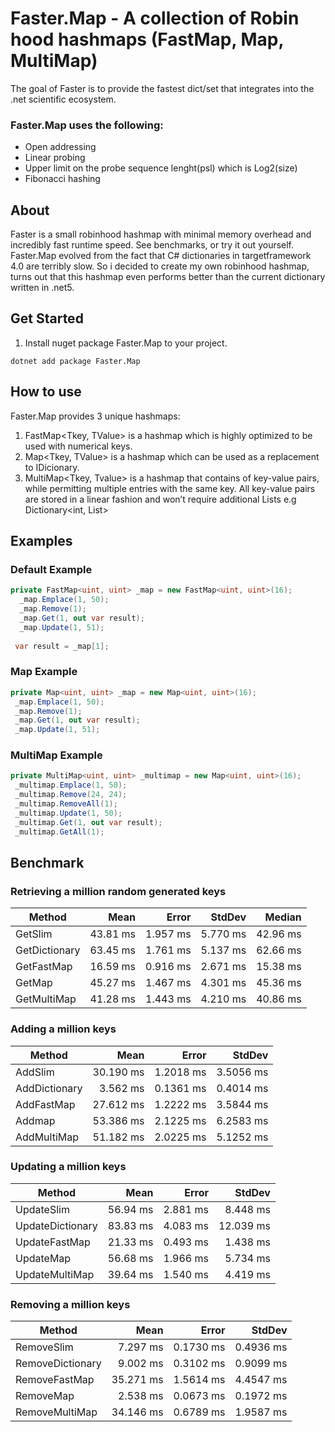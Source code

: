 # Faster.Map - A collection of Robin hood hashmaps (FastMap, Map, MultiMap)

The goal of Faster is to provide the fastest dict/set that integrates into the .net scientific ecosystem.

 ### Faster.Map uses the following:
   - Open addressing
   - Linear probing
   - Upper limit on the probe sequence lenght(psl) which is Log2(size)   
   - Fibonacci hashing  

## About
Faster is a small robinhood hashmap with minimal memory overhead and incredibly fast runtime speed. See benchmarks, or try it out yourself. Faster.Map evolved from the fact that C# dictionaries in targetframework 4.0 are terribly slow. So i decided to create my own robinhood hashmap, turns out that this hashmap even performs better than the current dictionary written in .net5.
## Get Started
1. Install nuget package Faster.Map to your project.
```
dotnet add package Faster.Map
```
## How to use
Faster.Map provides 3 unique hashmaps:
1. FastMap<Tkey, TValue> is a hashmap  which is highly optimized to be used with numerical keys.
2. Map<Tkey, TValue> is a hashmap which can be used as a replacement to IDicionary. 
3. MultiMap<Tkey, Tvalue>  is a hashmap that contains of key-value pairs, while permitting multiple entries with the same key. All key-value pairs are stored in a linear fashion and won’t require additional Lists e.g Dictionary<int, List<string>>  
 ## Examples    
  ### Default Example
```C#
private FastMap<uint, uint> _map = new FastMap<uint, uint>(16);     
  _map.Emplace(1, 50); 
  _map.Remove(1);
  _map.Get(1, out var result);
  _map.Update(1, 51);
 
 var result = _map[1];    
``` 
  ### Map Example
```C#
private Map<uint, uint> _map = new Map<uint, uint>(16);
 _map.Emplace(1, 50); 
 _map.Remove(1);
 _map.Get(1, out var result);
 _map.Update(1, 51);
``` 
  ### MultiMap Example
```C#
private MultiMap<uint, uint> _multimap = new Map<uint, uint>(16);
 _multimap.Emplace(1, 50); 
 _multimap.Remove(24, 24);
 _multimap.RemoveAll(1);
 _multimap.Update(1, 50);
 _multimap.Get(1, out var result);
 _multimap.GetAll(1);
 ``` 
## Benchmark
### Retrieving a million random generated keys

|        Method |     Mean |    Error |   StdDev |   Median |
|-------------- |---------:|---------:|---------:|---------:|
|       GetSlim | 43.81 ms | 1.957 ms | 5.770 ms | 42.96 ms |
| GetDictionary | 63.45 ms | 1.761 ms | 5.137 ms | 62.66 ms |
|    GetFastMap | 16.59 ms | 0.916 ms | 2.671 ms | 15.38 ms |
|        GetMap | 45.27 ms | 1.467 ms | 4.301 ms | 45.36 ms |
|   GetMultiMap | 41.28 ms | 1.443 ms | 4.210 ms | 40.86 ms |

### Adding a million keys
|        Method |      Mean |     Error |    StdDev |
|-------------- |----------:|----------:|----------:|
|       AddSlim | 30.190 ms | 1.2018 ms | 3.5056 ms |
| AddDictionary |  3.562 ms | 0.1361 ms | 0.4014 ms |
|    AddFastMap | 27.612 ms | 1.2222 ms | 3.5844 ms |
|        Addmap | 53.386 ms | 2.1225 ms | 6.2583 ms |
|   AddMultiMap | 51.182 ms | 2.0225 ms | 5.1252 ms |


### Updating a million keys

|           Method |     Mean |    Error |    StdDev |
|----------------- |---------:|---------:|----------:|
|       UpdateSlim | 56.94 ms | 2.881 ms |  8.448 ms |
| UpdateDictionary | 83.83 ms | 4.083 ms | 12.039 ms |
|    UpdateFastMap | 21.33 ms | 0.493 ms |  1.438 ms |
|        UpdateMap | 56.68 ms | 1.966 ms |  5.734 ms |
|   UpdateMultiMap | 39.64 ms | 1.540 ms |  4.419 ms |

### Removing a million keys

|           Method |      Mean |     Error |    StdDev |
|----------------- |----------:|----------:|----------:|
|       RemoveSlim |  7.297 ms | 0.1730 ms | 0.4936 ms |
| RemoveDictionary |  9.002 ms | 0.3102 ms | 0.9099 ms |
|    RemoveFastMap | 35.271 ms | 1.5614 ms | 4.4547 ms |
|        RemoveMap |  2.538 ms | 0.0673 ms | 0.1972 ms |
|   RemoveMultiMap | 34.146 ms | 0.6789 ms | 1.9587 ms |

